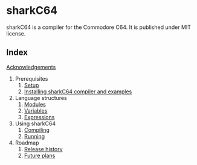 # sharkC64

sharkC64 is a compiler for the Commodore C64. It is published under MIT license.


## Index
[Acknowledgements](acknowledgements.md)

1. Prerequisites
   1. [Setup](prerequisites/setup.md)
   2. [Installing sharkC64 compiler and examples](prerequisites/installing.md)
2. Language structures
   1. [Modules](language/modules.md)
   2. [Variables](language/variables.md)
   3. [Expressions](language/expressions.md)
3. Using sharkC64
   1. [Compiling](use/compiling.md)
   2. [Running](use/running.md)
4. Roadmap
   1. [Release history](roadmap/history.md)
   2. [Future plans](roadmap/future.md)




